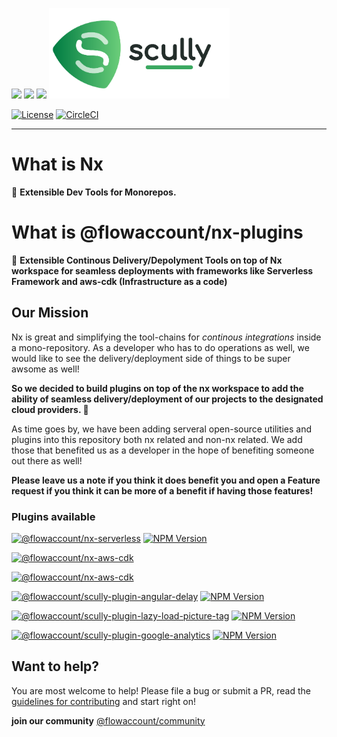 <p float="left">
<img src="https://raw.githubusercontent.com/nrwl/nx/master/nx-logo.png" height="100">
<img src="https://angular.io/assets/images/logos/angular/angular.svg" height="145">
<!-- <img src="https://angular.io/generated/images/marketing/concept-icons/universal.png" height="120"> -->
<img src="https://upload.wikimedia.org/wikipedia/commons/d/d9/Node.js_logo.svg" height="145">
<img src="https://raw.githubusercontent.com/scullyio/scully/main/assets/logos/PNG/scullyio-logo.png" height="145">
</p>

<div align="left">

[![License](https://img.shields.io/npm/l/@flowaccount/nx-serverless.svg?style=flat-square)]()
[![CircleCI](https://circleci.com/gh/flowaccount/nx-plugins.svg?style=svg)](https://circleci.com/gh/flowaccount/nx-plugins)

<hr>

# What is Nx

🔎 **Extensible Dev Tools for Monorepos.**

# What is @flowaccount/nx-plugins

🔎 **Extensible Continous Delivery/Depolyment Tools on top of Nx workspace for seamless deployments with frameworks like Serverless Framework and aws-cdk (Infrastructure as a code)**

## Our Mission

Nx is great and simplifying the tool-chains for _continous integrations_ inside a mono-repository. As a developer who has to do operations as well, we would like to see the delivery/deployment side of things to be super awsome as well!

**So we decided to build plugins on top of the nx workspace to add the ability of seamless delivery/deployment of our projects to the designated cloud providers. :metal:**

As time goes by, we have been adding serveral open-source utilities and plugins into this repository both nx related and non-nx related. We add those that benefited us as a developer in the hope of benefiting someone out there as well!

**Please leave us a note if you think it does benefit you and open a Feature request if you think it can be more of a benefit if having those features!**

### Plugins available

[![@flowaccount/nx-serverless](https://img.shields.io/badge/%40flowaccount-nx--serverless-blue)](https://github.com/flowaccount/nx-plugins/tree/master/libs/nx-serverless)
[![NPM Version](https://badge.fury.io/js/%40flowaccount%2Fnx-serverless.svg)](https://www.npmjs.com/@flowaccount/nx-serverless)

[![@flowaccount/nx-aws-cdk](https://img.shields.io/badge/%40flowaccount-nx--aws--cdk-blue)](https://github.com/flowaccount/nx-plugins/tree/master/libs/nx-aws-cdk)

[![@flowaccount/nx-aws-cdk](https://img.shields.io/badge/%40flowaccount-aws--cdk--stack-blue)](https://github.com/flowaccount/nx-plugins/tree/master/libs/aws-cdk-stack)

[![@flowaccount/scully-plugin-angular-delay](https://img.shields.io/badge/%40flowaccount-scully--plugin--angular--delay-blue)](https://github.com/flowaccount/nx-plugins/tree/master/libs/scully-plugin-angular-delay)
[![NPM Version](https://badge.fury.io/js/%40flowaccount%2Fscully-plugin-angular-delay.svg)](https://www.npmjs.com/@flowaccount/scully-plugin-angular-delay)

[![@flowaccount/scully-plugin-lazy-load-picture-tag](https://img.shields.io/badge/%40flowaccount-scully--plugin--lazy--load--picture--tag-blue)](https://github.com/flowaccount/nx-plugins/tree/master/libs/scully-plugin-lazy-load-picture-tag)
[![NPM Version](https://badge.fury.io/js/%40flowaccount%2Fscully-plugin-lazy-load-picture-tag.svg)](https://www.npmjs.com/@flowaccount/scully-plugin-lazy-load-picture-tag)

[![@flowaccount/scully-plugin-google-analytics](https://img.shields.io/badge/%40flowaccount-scully--plugin--google--analytics-blue)](https://github.com/flowaccount/nx-plugins/tree/master/libs/scully-plugin-google-analytics)
[![NPM Version](https://badge.fury.io/js/%40flowaccount%2Fscully-plugin-google-analytics.svg)](https://www.npmjs.com/@flowaccount/scully-plugin-google-analytics)

## Want to help?

You are most welcome to help! Please file a bug or submit a PR, read the [guidelines for contributing](https://github.com/flowaccount/nx-plugins/blob/master/CONTRIBUTING.md) and start right on!

**join our community** [@flowaccount/community](https://join.slack.com/t/flowaccountcommunity/shared_invite/zt-10dw6janp-JVE7k6y7OXf8ET9t2Y2BKQ)
